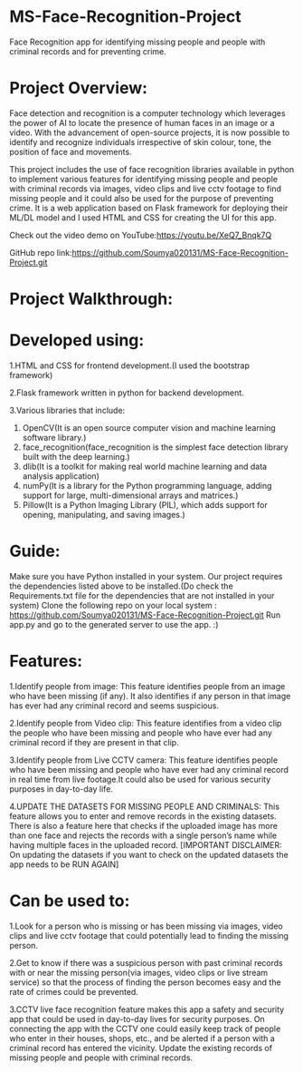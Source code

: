 # MS-Face-Recognition-Project
Face Recognition app for identifying missing people and people with criminal records and for preventing crime.
# Project Overview:
Face detection and recognition is a computer technology which leverages the power of AI to locate the presence of human faces in an image or a video. With the advancement of open-source projects, it is now possible to identify and recognize individuals irrespective of skin colour, tone, the position of face and movements.

This project includes the use of face recognition libraries available in python to implement various features for identifying missing people and people with criminal records via images, video clips and live cctv footage to find missing people and it could also be used for the purpose of preventing crime.
It is a web application based on Flask framework for deploying their ML/DL model and I used HTML and CSS for creating the UI for this app. 

Check out the video demo on YouTube:https://youtu.be/XeQ7_Bnqk7Q

GitHub repo link:https://github.com/Soumya020131/MS-Face-Recognition-Project.git

# Project Walkthrough:

# Developed using:
1.HTML and CSS for frontend development.(I used the bootstrap framework)

2.Flask framework written in python for backend development.

3.Various libraries that include: 
   1. OpenCV(It is an open source computer vision and machine learning software library.)
   2. face_recognition(face_recognition is the simplest face detection library built with the deep learning.)
   3. dlib(It is a toolkit for making real world machine learning and data analysis application)
   4. numPy(It is a library for the Python programming language, adding support for large, multi-dimensional arrays and matrices.)
   5. Pillow(It is a Python Imaging Library (PIL), which adds support for opening, manipulating, and saving images.)

# Guide:
Make sure you have Python installed in your system. 
Our project requires the dependencies listed above to be installed.(Do check the Requirements.txt file for the dependencies that are not installed in your system)
Clone the following repo on your local system : https://github.com/Soumya020131/MS-Face-Recognition-Project.git
Run app.py and go to the generated server to use the app. :)

# Features:
1.Identify people from image: This feature identifies people from an image who have been missing (if any). It also identifies if any person in that image has ever had any criminal record and seems suspicious.

2.Identify people from Video clip: This feature identifies from a video clip the people who have been missing and people who have ever had any criminal record if they are present in that clip.

3.Identify people from Live CCTV camera: This feature identifies people who have been missing and people who have ever had any criminal record in real time from live footage.It could also be used for various security purposes in day-to-day life.

4.UPDATE THE DATASETS FOR MISSING PEOPLE AND CRIMINALS: This feature allows you to enter and remove records in the existing datasets. There is also a feature here that checks if the uploaded image has more than one face and rejects the records with a single person’s name while having multiple faces in the uploaded record. 
[IMPORTANT DISCLAIMER: On updating the datasets if you want to check on the updated datasets the app needs to be RUN AGAIN]

# Can be used to:
1.Look for a person who is missing or has been missing via images, video clips and live cctv footage that could potentially lead to finding the missing person.

2.Get to know if there was a suspicious person with past criminal records with or near the missing person(via images, video clips or live stream service) so that the process of finding the person becomes easy and the rate of crimes could be prevented.

3.CCTV live face recognition feature makes this app a safety and security app that could be used in day-to-day lives for security purposes. On connecting the app with the CCTV one could easily keep track of people who enter in their houses, shops, etc., and be alerted if a person with a criminal record has entered the vicinity.
Update the existing records of missing people and people with criminal records.


